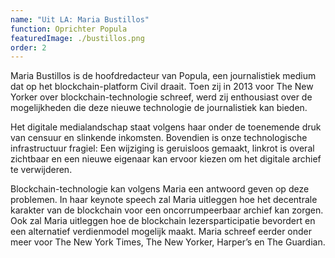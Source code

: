 ```yaml
---
name: "Uit LA: Maria Bustillos"
function: Oprichter Popula
featuredImage: ./bustillos.png
order: 2
---
```

Maria Bustillos is de hoofdredacteur van Popula, een journalistiek medium dat op het blockchain-platform Civil draait. Toen zij in 2013 voor The New Yorker over blockchain-technologie schreef, werd zij enthousiast over de mogelijkheden die deze nieuwe technologie de journalistiek kan bieden.

Het digitale medialandschap staat volgens haar onder de toenemende druk van censuur en slinkende inkomsten. Bovendien is onze technologische infrastructuur fragiel: Een wijziging is geruisloos gemaakt, linkrot is overal zichtbaar en een nieuwe eigenaar kan ervoor kiezen om het digitale archief te verwijderen.

Blockchain-technologie kan volgens Maria een antwoord geven op deze problemen. In haar keynote speech zal Maria uitleggen hoe het decentrale karakter van de blockchain voor een oncorrumpeerbaar archief kan zorgen. Ook zal Maria uitleggen hoe de blockchain lezersparticipatie bevordert en een alternatief verdienmodel mogelijk maakt. Maria schreef eerder onder meer voor The New York Times, The New Yorker, Harper’s en The Guardian.